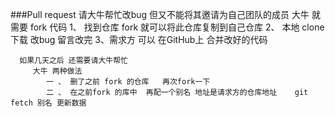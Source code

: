 ###Pull request 
    请大牛帮忙改bug 但又不能将其邀请为自己团队的成员
      大牛 就需要 fork 代码
          1、 找到仓库 fork  就可以将此仓库复制到自己仓库 
          2、 本地 clone 下载  改bug  留言改完
          3、需求方 可以 在GitHub上 合并改好的代码
          
      如果几天之后 还需要请大牛帮忙
         大牛 两种做法 
            一 、 删了之前 fork 的仓库   再次fork一下
            二 、 在之前fork 的库中  再配一个别名 地址是请求方的仓库地址    git fetch 别名 更新数据          
    